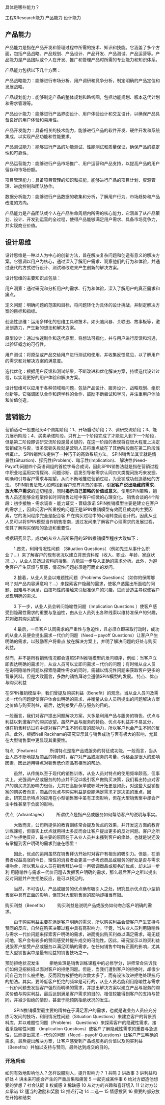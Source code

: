 具体是哪些能力？

工程&Research能力
产品能力
设计能力


## 产品能力
产品能力是指在产品开发和管理过程中所需的技术、知识和技能。它涵盖了多个方面，包括产品战略、产品规划、产品设计、产品开发、产品测试、产品运营等。产品能力是产品团队或个人在开发、推广和管理产品时所需的专业能力和知识体系。

产品能力包括以下几个方面：

产品战略能力：能够进行市场分析、用户调研和竞争分析，制定明确的产品定位和发展战略。

产品规划能力：能够制定产品的整体规划和路线图，包括功能规划、版本迭代计划和需求管理等。

产品设计能力：能够进行产品界面设计、用户体验设计和交互设计，以确保产品具备良好的用户体验和易用性。

产品开发能力：具备相关的技术能力，能够进行产品的软件开发、硬件开发和系统集成，以实现产品功能和性能要求。

产品测试能力：能够进行产品的功能测试、性能测试和质量保证，确保产品的稳定性和可靠性。

产品运营能力：能够进行产品市场推广、用户运营和产品支持，以提高产品的用户留存和市场份额。

项目管理能力：具备项目管理的知识和技能，能够进行产品的项目计划、资源管理、进度控制和团队协作。

数据分析能力：能够进行产品数据的收集和分析，了解用户行为、市场趋势和产品改进的方向。

产品能力是产品团队或个人在产品生命周期内所需的核心能力，它涵盖了从产品策划、设计、开发到运营的全过程，使得产品能够满足用户需求、具备市场竞争力，并实现商业价值。



## 设计思维
设计思维是一种以人为中心的创新方法，旨在解决复杂问题和创造有意义的解决方案。它强调以用户为核心，通过深入了解用户需求、观察他们的行为和体验，并通过迭代的方式进行设计、测试和改进来产生创新的解决方案。

设计思维的主要知识点包括：

用户洞察：通过研究和分析用户的需求、行为和体验，深入了解用户的真正需求和痛点。

定义问题：明确问题的范围和目标，将问题转化为具体的设计挑战，并制定解决方案的目标和指标。

创造性思维：运用多样化的思维工具和技术，如头脑风暴、关联图、故事板等，激发创造力，产生新的想法和解决方案。

原型设计：通过快速制作和迭代原型，将想法可视化，并与用户进行反馈和沟通，以验证概念的可行性。

用户测试：将原型或产品交给用户进行测试和使用，并收集反馈意见，以了解用户的需求和对解决方案的满意度。

迭代优化：根据用户反馈和测试结果，不断改进和优化解决方案，持续迭代设计过程，以实现更好的用户体验和解决方案。

设计思维可以应用于各种领域和问题，包括产品设计、服务设计、战略规划、组织创新等。它强调团队合作和跨学科的合作，鼓励不断尝试和学习，并注重用户体验和价值创造。



## 营销能力
营销活动一般要经历4个周期阶段：1、开场启动阶段；2、调研交流阶段；3、能力展示阶段；4、买卖承诺阶段。只有上一个阶段完成了才能进入到下一个阶段，但是第二阶段即调研交流阶段是最关键的，在这一阶段的表现将在很大程度上决定营销成功与否，很多营销失败就是营销人员将重点放在了其他阶段而在第二阶段浅尝辄止。 SPIN销售法提供了一种巧干的高效系统方法。
SPIN销售法其实就是情景性(Situation)、探究性(Problem)、暗示性(Implication)、 解决性(Need-Payoff)问题四个英语词组的首位字母合成词，因此SPIN销售法就是指在营销过程中职业地运用实情探询、问题诊断、启发引导和需求认同四大类提问技巧来发掘、明确和引导客户需求与期望，从而不断地推进营销过程，为营销成功创造基础的方法。
SPIN销售法教人如何找到客户现有背景的事实，**引发客户说出隐藏的需求**，**放大客户需求**的迫切程度，同时**揭示自己策略的价值或意义**。使用SPIN策略，销售人员还能够全程掌控长时间销售过程中客户细微的心理变化。
销售会谈的4个阶段：初步接触 - 需求调查 - 能力证实 - 晋级承诺
SPIN推销模型主要是建立在客户的需求上，因此问客户所重视的问题正是SPIN推销模型有效而且成功的主要因素，它的发问程序完全是配合客 户在购买过程中的心理转变而设计的。因此从业人员可以将SPIN模型当作销售指南，透过发问来了解客户心理需求的发展过程，使其了解购买保险的急迫和重要性。

根据研究显示，成功的从业人员所采用的SPIN推销模型程序大致如下：

　　1.首先，利用情况性问题 （Situation Questions）（例如先生从事什么职业？…）来了解客户的现有状况以建立背景资料库（收入、职业、年龄、家庭状况…），从业人员透过资料的搜集，方能进一步导入正确的需求分析。此外，为避免客户产生厌烦与反感，情况性问题必须适可而止的发问。

　　2.接着，从业人员会以难题性问题（Problems Questions）（如你的保障够吗？对产品内容满意吗？…）来探索客户隐藏的需求，使客户透露出所面临的问题、困难与不满足，由技巧性的接触来引起准保户的兴趣，进而营造主导权使客户发现明确的需求。

　　3.下一步，从业人员会转问隐喻性问题（Implication Questions ）使客户感受到隐藏性需求的重要与急迫性，由从业人员列出各种线索以维持准保户的兴趣，并刺激其购买欲望。

　　4.最后，一旦客户认同需求的严重性与急迫性，且必须立即采取行动时，成功的从业人员便会提出需求－代价的问题（Need－payoff Questions）让客户产生明确的需求，以鼓励客户将重点 放在解决方案上，并明了解决问题的好处与购买利益。

然而，并不是所有销售情况都会遵照SPIN推销模型的发问顺序，例如：当客户立即表达明确的需求时，从业人员可以立即问需求－代价的问题；有时候从业人员 在询问隐喻性问题以探索隐藏性需求的同时，需辅以情况性问题来获取客户更多的背景资料。但是大致而言，多数的销售拜访会遵循SPIN模型的发展。
特点、优点与购买利益

在SPIN推销模型中，我们曾提及购买利益（Benefit）的观念。当从业人员问及需求一代价问题促使客户体会出明确的需求，并衡量从业人员所提出的问题解决方案之价值与购买利益，最后，达到接受产品与服务的目的。

一般而言，我们对客户提出问题解决方案，大多是利用产品与服务的特色、优点与利益以刺激客户的购买欲望。虽然产品与服务的特色、优点与利益并不易区分， 但在销售拜访过程中却对客户产生不同程度的影响力，所以客户也会产生不同的反应。此外，根据Neil Rackham的研究显示其与销售成功与否有极大的影响，尤其在大型销售案中更显现其重要性。

特点（Features）
　　所谓特点是指产品或服务的特征或功能，一般而言，当从业人员不断地提及商品的特点时，客户对产品或服务的考量，价格会是很大的影响因素，因此运用特点对销售低价商品有相当的帮助。

　　虽然，从传统以至于现代的销售训练，从业人员对特点的使用频率颇高，但事实上，光强调产品或服务的特点并不足以吸引客户做购买决策，我们看出特点对客户的购买决策影响力很低，尤其在高额保单或职域开拓更是如此，对这些大型销售案的购买者而言，商品的优点与购买利益是否能满足需求才是决策的重点，因 此，研究显示特点的应用在小型销售案中虽有正面影响，但在大型销售案中却会产生中性甚至于负面的影响。

优点（Advantages）
　　所谓优点是指产品或服务如何帮助客户的说明与事实。

　　大致而言，公司所提供的教育训练常会提及优点的效果，并开发这方面的教育训练课程，但事实上优点就用得太多反而会让客户提出更多的反对问题。客户之所以产生拒绝反应，最主要的原因在于从业人员并未搔到客户的痒处，也就是说还没有掌握到客户明确的需求到底在哪里！

　　因此，优点的运用虽然在销售拜访开始时对客户有相当的吸引力。但是，在消费者权益高涨的今日，理性的消费者会更进一步考虑商品或服务的好处是否与需求相吻合，所以若从业人员在销售拜访中仅一再强调商品或服务的优点，却未进一步利 用隐喻性与需求－代价问题去发掘客户明确的需求，那么最后客户之所以提出反对问题并产生拒绝反应，是可以预见的。

　　当然，不可否认，产品或服务的优点确有吸引人之处，研究显示优点在小型销售案中具有正面的影响，但其对大型销售案的影响却相当有限。

购买利益（Benefits）
　　购买利益是说明产品或服务如何吻台客户明确的需求。

　　由于购买利益主要在满足客户明确的需求，所以购买利益会使客户产生支持与赞同的反应，自然在购买决策过程中具有高影响力。毕竟，当从业人员利用隐喻性与需求－代价问题来探索客户明确的需求，进而提出购买利益以满足需求，毫无疑问地，客户会有较多的赞同感受并提升成交的可能性。因此，研究显示以购买利益说服客户接受产品或服务以满足明确的需求，在任何销售中均有正面的影响，尤其在大型销售案中是最有助益的销售技巧之一。

预防拒绝状况发生
　　拒绝处理是销售训练课程中的必修学分，讲师常会告诉我们如何见招拆招以面对客户的拒绝问题。但是，当我们遭到客户的拒绝时，却很少问自己为什么被拒绝，反而因为被拒绝的次数太多了，而有设法改进拒绝处理技巧的想法。其实，要降低客户拒绝的频率是可行的，从业人员若能利用隐喻性与需求－代价问题去发掘客户强烈而明确的需求，并提出解决方案以建立产品与服务的购买价值与购买利益，最后达到满足客户需求的目的，相信较能得到客户的支持与赞同，并减少拒绝的情形，甚至于能预防拒绝状况的发生。

　　SPIN推销模型最主要的精神在于满足客户的需求，也就是说业务人员应充分练习发问的技巧，利用情况性问题（Situation Questions）来建立客户的背景资料库，并以难题性问题（Problems　Questions）来探索客户的隐藏性需求，接着采隐喻性问题 （Implication Questions）使客户了解隐藏性需求的重要与急迫性，进而提出需求－代价的问题（Need－payoff Questions）让客户产生明确的需求，最后提出解决方案，让客户感受到产品或服务的价值以及购买利益（Benefits）并加以支持与赞同，最终达到成交的目的。  

### 开场启动
如何有效地影响他人？怎样说服别人，提升影响力？
1 共鸣
2 讲故事
3 讲利益和好处
4 讲未来可能会产生的严重后果和痛苦
5 一起完成某件事
6 给对方塑造他想要的梦想
7 社会认同
8 权威感
9 稀缺感
10 从对方的兴趣和喜好切入
11 让对方公众承诺
12 适当的激励和奖励
13 推迟行动
14 二选一
15 情感投资
16 重要的部分放在开始和结束

